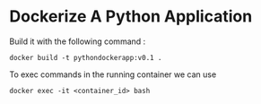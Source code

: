 # Dockerize A Python Application

Build it with the following command :
```
docker build -t pythondockerapp:v0.1 .
```

To exec commands in the running container we can use 
```
docker exec -it <container_id> bash
```